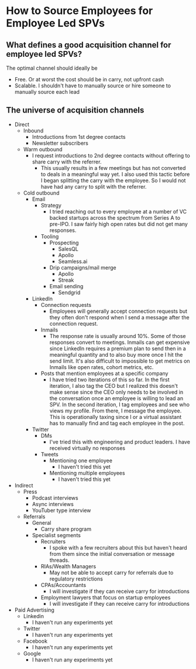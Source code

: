 # How to Source Employees for Employee Led SPVs

## What defines a good acquisition channel for employee led SPVs?

The optimal channel should ideally be

 -  Free. Or at worst the cost should be in carry, not upfront cash
 - Scalable. I shouldn't have to manually source or hire someone to manually source each lead
 
## The universe of acquisition channels
 - Direct
	 - Inbound
		 - Introductions from 1st degree contacts
		 - Newsletter subscribers
	 - Warm outbound
		 - I request introductions to 2nd degree contacts without offering to share carry with the referrer.
			 - This usually results in a few meetings but has not converted to deals in a meaningful way yet. I also used this tactic before I began splitting the carry with the employee. So I would not have had any carry to split with the referrer.
	 - Cold outbound
		 - Email
			 - Strategy
				 - I tried reaching out to every employee at a number of VC backed startups across the spectrum from Series A to pre-IPO. I saw fairly high open rates but did not get many responses. 
			 - Tooling
				 - Prospecting
					 - SalesQL
					 - Apollo
					 - Seamless.ai
				 - Drip campaigns/mail merge
					 - Apollo
					 - Streak
				 - Email sending
					 - Sendgrid
		 - LinkedIn
			 - Connection requests
				 - Employees will generally accept connection requests but they often don't respond when I send a message after the connection request.
			 - Inmails
				 - The response rate is usually around 10%. Some of those responses convert to meetings. Inmails can get expensive since LinkedIn requires a premium plan to send then in a meaningful quantity and to also buy more once I hit the send limit. It's also difficult to impossible to get metrics on Inmails like open rates, cohort metrics, etc.
			 - Posts that mention employees at a specific company
				 - I have tried two iterations of this so far. In the first iteration, I also tag the CEO but I realized this doesn't make sense since the CEO only needs to be involved in the conversation once an employee is willing to lead an SPV. In the second iteration, I tag employees and see who views my profile. From there, I message the employee. This is operationally taxing since I or a virtual assistant has to manually find and tag each employee in the post.
		 - Twitter
			 - DMs
				 - I've tried this with engineering and product leaders. I have received virtually no responses
			 - Tweets
				 - Mentioning one employee
					 - I haven't tried this yet
				 - Mentioning multiple employees
					  - I haven't tried this yet
 - Indirect
	 - Press
		 - Podcast interviews
		 - Async interviews
		 - YouTuber type interview
	 - Referrals
		 - General
			 - Carry share program
		 - Specialist segments
			 - Recruiters
				 - I spoke with a few recruiters about this but haven't heard from them since the initial conversation or message threads.
			 - RIAs/Wealth Managers
				 - May not be able to accept carry for referrals due to regulatory restrictions
			 - CPAs/Accountants
				 - I will investigate if they can receive carry for introductions
			 - Employment lawyers that focus on startup employees
				 - I will investigate if they can receive carry for introductions
 - Paid Advertising
	 - Linkedin
		 - I haven't run any experiments yet
	 - Twitter
		 - I haven't run any experiments yet 
	 - Facebook
		 - I haven't run any experiments yet
	 - Google
		 - I haven't run any experiments yet
<!--stackedit_data:
eyJoaXN0b3J5IjpbLTE5ODY5MjAyNSwxODA0MDQzOTQwLC00ND
kzNzQyLC0xNzYwNzY3NDUsLTY0OTY0ODUyMiw3MDAzMTY3MDVd
fQ==
-->